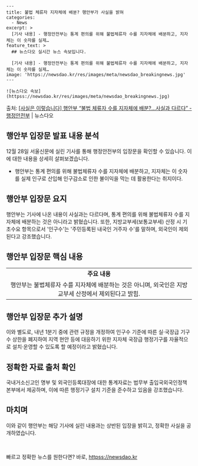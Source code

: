     ---
    title: 불법 체류자 지자체에 배분? 행안부가 사실을 밝혀
    categories:
      - News
    excerpt: >
      [기사 내용] - 행정안전부는 통계 편의를 위해 불법체류자 수를 지자체에 배분하고, 지자체는 이 숫자를 실제…
    feature_text: >
      ## 뉴스다오 실시간 뉴스 속보입니다.
    
      [기사 내용] - 행정안전부는 통계 편의를 위해 불법체류자 수를 지자체에 배분하고, 지자체는 이 숫자를 실제…
    image: 'https://newsdao.kr/res/images/meta/newsdao_breakingnews.jpg'
    ---
    
    ![뉴스다오 속보](httpss://newsdao.kr/res/images/meta/newsdao_breakingnews.jpg)

<p>출처: <a href="httpss://newsdao.kr/2912" rel="dofollow">[사실은 이렇습니다] 행안부 “불법 체류자 수를 지자체에 배분?…사실과 다르다” - 행정안전부</a> | 뉴스다오</p>

<h2 data-ke-size="size26">행안부 입장문 발표 내용 분석</h2>
<p data-ke-size="size16">12월 28일 서울신문에 실린 기사를 통해 행정안전부의 입장문을 확인할 수 있습니다. 이에 대한 내용을 상세히 살펴보겠습니다.</p>
<ul>
    <li>행안부는 통계 편의를 위해 불법체류자 수를 지자체에 배분하고, 지자체는 이 숫자를 실제 인구로 산입해 인구감소로 인한 불이익을 막는 데 활용한다는 취지이다.</li>
</ul>

<h2 data-ke-size="size26">행안부 입장문 요지</h2>
<p data-ke-size="size16">행안부는 기사에 나온 내용이 사실과는 다르다며, 통계 편의를 위해 불법체류자 수를 지자체에 배분하는 것은 아니라고 밝혔습니다. 또한, 지방교부세(보통교부세) 산정 시 기초수요 항목으로서 '인구수'는 '주민등록된 내국인 거주자 수'를 말하며, 외국인이 제외된다고 강조했습니다.</p>

<h2 data-ke-size="size26">행안부 입장문 핵심 내용</h2>
<table>
    <tr>
        <td style="text-align: center; height: 17px;"><b>주요 내용</b></td>
    </tr>
    <tr>
        <td style="text-align: center; height: 17px;">행안부는 불법체류자 수를 지자체에 배분하는 것은 아니며, 외국인은 지방교부세 산정에서 제외된다고 밝힘.</td>
    </tr>
</table>

<h2 data-ke-size="size26">행안부 입장문 추가 설명</h2>
<p data-ke-size="size16">이와 별도로, 내년 1분기 중에 관련 규정을 개정하여 인구수 기준에 따른 실·국장급 기구 수 상한을 폐지하여 지역 현안 등에 대응하기 위한 지자체 국장급 행정기구를 자율적으로 설치·운영할 수 있도록 할 예정이라고 밝혔습니다.</p>

<h2 data-ke-size="size26">정확한 자료 출처 확인</h2>
<p data-ke-size="size16">국내거소신고인 명부 및 외국인등록대장에 대한 통계자료는 법무부 출입국외국인정책본부에서 제공하며, 이에 따른 행정기구 설치 기준을 준수하고 있음을 강조했습니다.</p>

<h2 data-ke-size="size26">마치며</h2>
<p data-ke-size="size16">이와 같이 행안부는 해당 기사에 실린 내용과는 상반된 입장을 밝히고, 정확한 사실을 공개하였습니다.</p>

<p data-ke-size="size16">&nbsp;</p> 

빠르고 정확한 뉴스를 원한다면? 바로, <a href="httpss://newsdao.kr" rel="dofollow">httpss://newsdao.kr</a>


    